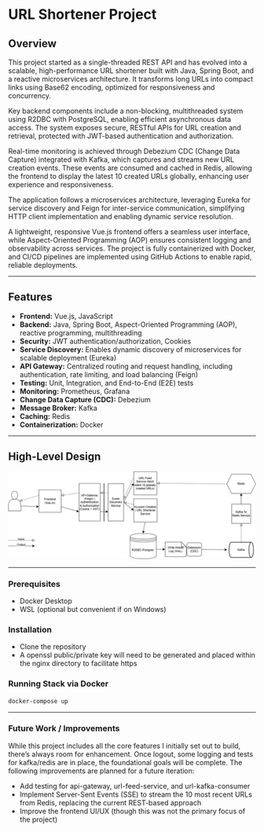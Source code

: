 # URL Shortener Project

## Overview  

This project started as a single-threaded REST API and has evolved into a scalable, high-performance URL shortener
built with Java, Spring Boot, and a reactive microservices architecture.
It transforms long URLs into compact links using Base62 encoding, optimized for responsiveness and concurrency.

Key backend components include a non-blocking, multithreaded system using R2DBC with PostgreSQL, enabling efficient asynchronous data access.
The system exposes secure, RESTful APIs for URL creation and retrieval, protected with JWT-based authentication and authorization.

Real-time monitoring is achieved through Debezium CDC (Change Data Capture) integrated with Kafka, which captures and streams new URL creation events.
These events are consumed and cached in Redis, allowing the frontend to display the latest 10 created URLs globally, enhancing user experience and responsiveness.

The application follows a microservices architecture, leveraging Eureka for service discovery
and Feign for inter-service communication, simplifying HTTP client implementation and enabling dynamic service resolution.

A lightweight, responsive Vue.js frontend offers a seamless user interface, while Aspect-Oriented Programming (AOP) ensures consistent logging and observability across services. The project is fully containerized with Docker, and CI/CD pipelines are implemented using GitHub Actions to enable rapid, reliable deployments.

---

## Features

- **Frontend:** Vue.js, JavaScript  
- **Backend:** Java, Spring Boot, Aspect-Oriented Programming (AOP), reactive programming, multithreading  
- **Security:** JWT authentication/authorization, Cookies  
- **Service Discovery:** Enables dynamic discovery of microservices for scalable deployment (Eureka)
- **API Gateway:** Centralized routing and request handling, including authentication, rate limiting, and load balancing (Feign)
- **Testing:** Unit, Integration, and End-to-End (E2E) tests  
- **Monitoring:** Prometheus, Grafana  
- **Change Data Capture (CDC):** Debezium
- **Message Broker:** Kafka
- **Caching:** Redis
- **Containerization:** Docker  

---

## High-Level Design

![alt text](docs/URL_Shortener_HLD.png)

---

### Prerequisites

- Docker Desktop
- WSL (optional but convenient if on Windows)

### Installation

- Clone the repository
- A openssl public/private key will need to be generated and placed within the nginx directory to facilitate https

### Running Stack via Docker

```bash
docker-compose up
```
---

### Future Work / Improvements

While this project includes all the core features I initially set out to build, there’s always room for enhancement.
Once logout, some logging and tests for kafka/redis are in place, the foundational goals will be complete.
The following improvements are planned for a future iteration:

- Add testing for api-gateway, url-feed-service, and url-kafka-consumer
- Implement Server-Sent Events (SSE) to stream the 10 most recent URLs from Redis, replacing the current REST-based approach
- Improve the frontend UI/UX (though this was not the primary focus of the project)
